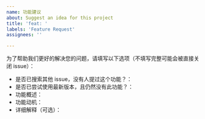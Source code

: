 ```yaml
---
name: 功能建议
about: Suggest an idea for this project
title: 'feat: '
labels: 'Feature Request'
assignees: ''

---
```


为了帮助我们更好的解决您的问题，请填写以下选项（不填写完整可能会被直接关闭 issue）：

- 是否已搜索其他 issue，没有人提过这个功能？：
- 是否已尝试使用最新版本，且仍然没有此功能？：
- 功能概述：
- 功能动机：
- 详细解释（可选）：
